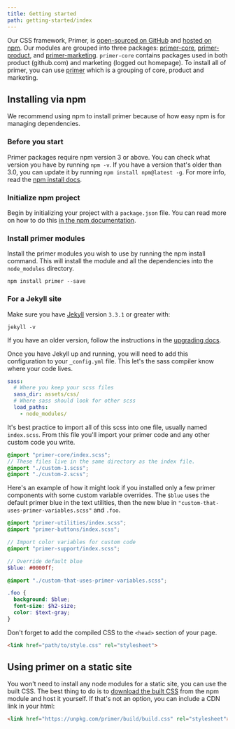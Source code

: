 ```yaml
---
title: Getting started
path: getting-started/index
---
```


Our CSS framework, Primer, is [open-sourced on GitHub](https://github.com/primer/primer) and [hosted on npm](https://www.npmjs.com/package/primer). Our modules are grouped into three packages: [primer-core](https://github.com/primer/primer/tree/master/modules/primer-core), [primer-product](https://github.com/primer/primer/tree/master/modules/primer-product), and [primer-marketing](https://github.com/primer/primer/tree/master/modules/primer-marketing). `primer-core` contains packages used in both product (github.com) and marketing (logged out homepage). To install all of primer, you can use [primer](https://github.com/primer/primer) which is a grouping of core, product and marketing.

## Installing via npm

We recommend using npm to install primer because of how easy npm is for managing dependencies.

### Before you start

Primer packages require npm version 3 or above. You can check what version you have by running `npm -v`. If you have a version that's older than 3.0, you can update it by running `npm install npm@latest -g`. For more info, read the [npm install docs](https://docs.npmjs.com/getting-started/installing-node).

### Initialize npm project

Begin by initializing your project with a `package.json` file. You can read more on how to do this [in the npm documentation](https://docs.npmjs.com/getting-started/using-a-package.json#creating-a-packagejson).

### Install primer modules

Install the primer modules you wish to use by running the npm install command. This will install the module and all the dependencies into the `node_modules` directory.

```
npm install primer --save
```

### For a Jekyll site

Make sure you have [Jekyll](https://jekyllrb.com/) version `3.3.1` or greater with:

```
jekyll -v
```

If you have an older version, follow the instructions in the [upgrading docs](https://jekyllrb.com/docs/upgrading/).

Once you have Jekyll up and running, you will need to add this configuration to your `_config.yml` file. This let's the sass compiler know where your code lives.

```yml
sass:
  # Where you keep your scss files
  sass_dir: assets/css/
  # Where sass should look for other scss
  load_paths:
    - node_modules/
```

It's best practice to import all of this scss into one file, usually named `index.scss`. From this file you'll import your primer code and any other custom code you write.

```scss
@import "primer-core/index.scss";
// These files live in the same directory as the index file.
@import "./custom-1.scss";
@import "./custom-2.scss";
```

Here's an example of how it might look if you installed only a few primer components with some custom variable overrides. The `$blue` uses the default primer blue in the text utilities, then the new blue in `"custom-that-uses-primer-variables.scss"` and `.foo`.

```scss
@import "primer-utilities/index.scss";
@import "primer-buttons/index.scss";

// Import color variables for custom code
@import "primer-support/index.scss";

// Override default blue
$blue: #0000ff;

@import "./custom-that-uses-primer-variables.scss";

.foo {
  background: $blue;
  font-size: $h2-size;
  color: $text-gray;
}
```

Don't forget to add the compiled CSS to the `<head>` section of your page.

```html inert=true
<link href="path/to/style.css" rel="stylesheet">
```

## Using primer on a static site

You won't need to install any node modules for a static site, you can use the built CSS. The best thing to do is to [download the built CSS](https://unpkg.com/primer/build/build.css) from the npm module and host it yourself. If that's not an option, you can include a CDN link in your html:

```html inert=true
<link href="https://unpkg.com/primer/build/build.css" rel="stylesheet">
```
